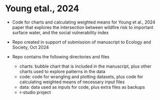 # Young etal., 2024

* Code for charts and calculating weighted means for Young et al., 2024 paper that explores the intersection between wildfire risk to important surface water, and the social vulnerability index

* Repo created in support of submission of manuscript to Ecology and Society, Oct 2024

* Repo contains the following directories and files
    * charts:  bubble chart that is included in the manuscript, plus other charts used to explore patterns in the data
    * code: code for wrangling and plotting datasets, plus code for calculating weighted means of necessary input files
    * data: data used as inputs for code, plus extra files as backups
    * r-studio project

